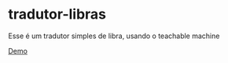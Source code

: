 # tradutor-libras
Esse é um tradutor simples de libra, usando o teachable machine

<a href="https://andreocunha.github.io/tradutor-libras/">Demo</a>
